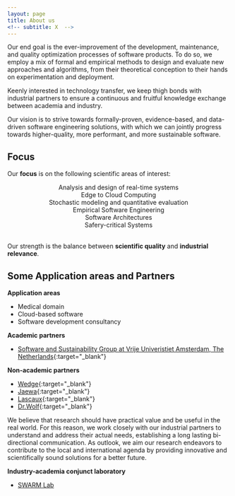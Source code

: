 ```yaml
---
layout: page
title: About us
<!-- subtitle: X  -->
---
```


Our end goal is the ever-improvement of the development, maintenance, and quality optimization processes of software products. To do so, we employ a mix of formal and empirical methods to design and evaluate new approaches and algorithms, from their theoretical conception to their hands on experimentation and deployment. 

Keenly interested in technology transfer, we keep thigh bonds with industrial partners to ensure a continuous and fruitful knowledge exchange between academia and industry. 

Our vision is to strive towards formally-proven, evidence-based, and data-driven software engineering solutions, with which we can jointly progress towards higher-quality, more performant, and more sustainable software.

## Focus
Our **focus** is on the following scientific areas of interest:
<div class="row ">
  <div class="col-lg-6 col-md-12 col-xs-12 col-sm-12">
  <div style="text-align: center;"><span class="fa fa-clock-o icon_bg icon_square"></span><div>Analysis and design of real-time systems
  </div></div>
</div>
<div class="col-lg-6 col-md-12 col-xs-12 col-sm-12">
<div style="text-align: center;"><span class="fa fa fa-arrows-alt icon_square"></span><div>Edge to Cloud Computing</div></div>
</div>
<div class="col-lg-6 col-md-12 col-xs-12 col-sm-12">
  <div style="text-align: center;"><span class="fa fa-dashboard icon_bg icon_square"></span><div>Stochastic modeling and quantitative evaluation</div></div>
  </div>
  <div class="col-lg-6 col-md-12 col-xs-12 col-sm-12">
  <div style="text-align: center;"><span class="fa a fa-flask icon_square"></span><div>Empirical Software Engineering</div></div>
</div>
<div class="col-lg-6 col-md-12 col-xs-12 col-sm-12">
  <div style="text-align: center;"><span class="fa fa-cubes icon_bg icon_square"></span><div>Software Architectures</div></div>
  </div>
  <div class="col-lg-6 col-md-12 col-xs-12 col-sm-12">
  <div style="text-align: center;"><span class="fa fa-train icon_bg icon_square"></span><div>Safery-critical Systems</div></div>
</div>
<br />
</div>

Our strength is the balance between **scientific quality** and **industrial relevance**.

## Some Application areas and Partners

**Application areas**
  - Medical domain
  - Cloud-based software
  - Software development consultancy  

**Academic partners**
  - [Software and Sustainability Group at Vrije Univeristiet Amsterdam, The Netherlands](https://s2group.cs.vu.nl/){:target="_blank"} 

**Non-academic partners**
  - [Wedge](https://www.wedge.srl/){:target="_blank"}
  - [Jaewa](https://www.jaewa.com/){:target="_blank"}
  - [Lascaux](https://www.lascaux.it/){:target="_blank"}
  - [Dr.Wolf](https://www.drwolf.it/){:target="_blank"}

  We believe that research should have practical value and be useful in the real world. For this reason, we work closely with our industrial partners to understand and address their actual needs, establishing a long lasting bi-directional communication. As outlook, we aim our research endeavors to contribute to the local and international agenda by providing innovative and scientifically sound solutions for a better future.

**Industry-academia conjunct laboratory**
 - [SWARM Lab](https://swarmlab.dinfo.unifi.it/home)
